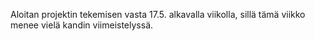 Aloitan projektin tekemisen vasta 17.5. alkavalla viikolla, sillä tämä viikko menee vielä kandin viimeistelyssä.
